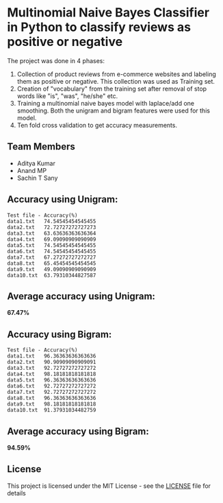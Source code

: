 # Multinomial Naive Bayes Classifier in Python to classify reviews as positive or negative

The project was done in 4 phases:
1. Collection of product reviews from e-commerce websites and labeling them as positive or negative. This collection was used as Training set.
2. Creation of "vocabulary" from the training set after removal of stop words like "is", "was", "he/she" etc.
3. Training a multinomial naive bayes model with laplace/add one smoothing. Both the unigram and bigram features were used for this model.
4. Ten fold cross validation to get accuracy measurements.

## Team Members
* Aditya Kumar
* Anand MP
* Sachin T Sany

## Accuracy using Unigram:
```
Test file - Accuracy(%)
data1.txt   74.54545454545455
data2.txt   72.72727272727273
data3.txt   63.63636363636364
data4.txt   69.09090909090909
data5.txt   74.54545454545455
data6.txt   74.54545454545455
data7.txt   67.27272727272727
data8.txt   65.45454545454545
data9.txt   49.09090909090909
data10.txt  63.79310344827587
```
## Average accuracy using Unigram:
**67.47%**

## Accuracy using Bigram:
```
Test file - Accuracy(%)
data1.txt   96.36363636363636
data2.txt   90.90909090909091
data3.txt   92.72727272727272
data4.txt   98.18181818181818
data5.txt   96.36363636363636
data6.txt   92.72727272727272
data7.txt   92.72727272727272
data8.txt   96.36363636363636
data9.txt   98.18181818181818
data10.txt  91.37931034482759
```

## Average accuracy using Bigram:
**94.59%**

## License

This project is licensed under the MIT License - see the [LICENSE](LICENSE) file for details

